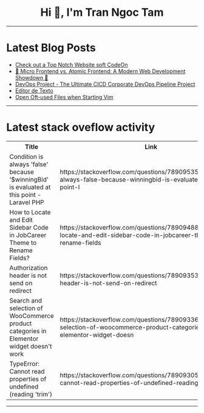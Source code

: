 <h1 align="center">Hi 👋, I'm Tran Ngoc Tam</h1>

---

# Latest Blog Posts 
<!-- BLOG-POST-LIST:START -->
- [Check out a Top Notch Website soft CodeOn](https://dev.to/muhammadaliaffan/check-out-a-top-notch-website-1j5n)
- [🌟 Micro Frontend vs. Atomic Frontend: A Modern Web Development Showdown 🚀](https://dev.to/mdawooddev/micro-frontend-vs-atomic-frontend-a-modern-web-development-showdown-4906)
- [DevOps Project - The Ultimate CICD Corporate DevOps Pipeline Project](https://dev.to/prodevopsguytech/devops-project-the-ultimate-cicd-corporate-devops-pipeline-project-3km)
- [Editor de Texto](https://dev.to/enlineaweb/editor-de-texto-4k59)
- [Open Oft-used Files when Starting Vim](https://dev.to/fbicknel/open-oft-used-files-when-starting-vim-1lf7)
<!-- BLOG-POST-LIST:END -->

---

# Latest stack oveflow activity
<table>
  <tr><th>Title</th><th>Link</th></tr>
  <!-- STACKOVERFLOW:START --><tr><td>Condition is always &#39;false&#39; because &#39;$winningBid&#39; is evaluated at this point - Laravel PHP</td><td>https://stackoverflow.com/questions/78909535/condition-is-always-false-because-winningbid-is-evaluated-at-this-point-l</td></tr><tr><td>How to Locate and Edit Sidebar Code in JobCareer Theme to Rename Fields?</td><td>https://stackoverflow.com/questions/78909488/how-to-locate-and-edit-sidebar-code-in-jobcareer-theme-to-rename-fields</td></tr><tr><td>Authorization header is not send on redirect</td><td>https://stackoverflow.com/questions/78909353/authorization-header-is-not-send-on-redirect</td></tr><tr><td>Search and selection of WooCommerce product categories in Elementor widget doesn&#39;t work</td><td>https://stackoverflow.com/questions/78909336/search-and-selection-of-woocommerce-product-categories-in-elementor-widget-doesn</td></tr><tr><td>TypeError: Cannot read properties of undefined &lpar;reading &#39;trim&#39;&rpar;</td><td>https://stackoverflow.com/questions/78909305/typeerror-cannot-read-properties-of-undefined-reading-trim</td></tr><!-- STACKOVERFLOW:END -->
</table>

---


